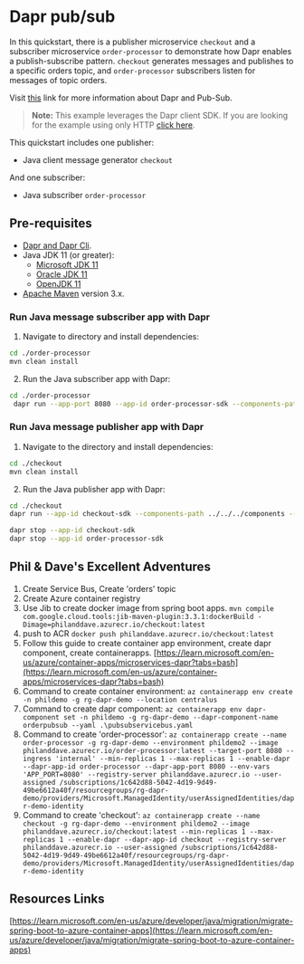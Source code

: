 # Dapr pub/sub

 In this quickstart, there is a publisher microservice `checkout` and a subscriber microservice `order-processor` to demonstrate how Dapr enables a publish-subscribe pattern. `checkout` generates messages and publishes to a specific orders topic, and `order-processor` subscribers listen for messages of topic orders.

Visit [this](https://docs.dapr.io/developing-applications/building-blocks/pubsub/) link for more information about Dapr and Pub-Sub.

> **Note:** This example leverages the Dapr client SDK.  If you are looking for the example using only HTTP [click here](../http).

This quickstart includes one publisher:

- Java client message generator `checkout`

And one subscriber:

- Java subscriber `order-processor`

## Pre-requisites

* [Dapr and Dapr Cli](https://docs.dapr.io/getting-started/install-dapr-cli/).
* Java JDK 11 (or greater):
    * [Microsoft JDK 11](https://docs.microsoft.com/en-us/java/openjdk/download#openjdk-11)
    * [Oracle JDK 11](https://www.oracle.com/technetwork/java/javase/downloads/index.html#JDK11)
    * [OpenJDK 11](https://jdk.java.net/11/)
* [Apache Maven](https://maven.apache.org/install.html) version 3.x.

### Run Java message subscriber app with Dapr

1. Navigate to directory and install dependencies:
<!-- STEP
name: Install Java dependencies
-->

```bash
cd ./order-processor
mvn clean install
```
<!-- END_STEP -->

2. Run the Java subscriber app with Dapr:
<!-- STEP
name: Run Java publisher
working_dir: ./order-processor
expected_stdout_lines:
  - 'Subscriber received: 2'
  - "Exited App successfully"
expected_stderr_lines:
output_match_mode: substring
background: true
sleep: 10
-->
```bash
cd ./order-processor
 dapr run --app-port 8080 --app-id order-processor-sdk --components-path ../../../components -- java -jar target/OrderProcessingService-0.0.1-SNAPSHOT.jar
```
<!-- END_STEP -->

### Run Java message publisher app with Dapr

1. Navigate to the directory and install dependencies:

<!-- STEP
name: Install Java dependencies
-->

```bash
cd ./checkout
mvn clean install
```
<!-- END_STEP -->

2. Run the Java publisher app with Dapr:
<!-- STEP
name: Run Java publisher
working_dir: ./checkout
expected_stdout_lines:
  - 'Published data: 1'
  - 'Published data: 2'
  - "Exited App successfully"
expected_stderr_lines:
output_match_mode: substring
background: true
sleep: 10
-->

```bash
cd ./checkout
dapr run --app-id checkout-sdk --components-path ../../../components -- java -jar target/CheckoutService-0.0.1-SNAPSHOT.jar
```
<!-- END_STEP -->

```bash
dapr stop --app-id checkout-sdk
dapr stop --app-id order-processor-sdk
```
## Phil & Dave's Excellent Adventures
1. Create Service Bus, Create 'orders' topic
1. Create Azure container registry
1. Use Jib to create docker image from spring boot apps.
`mvn compile com.google.cloud.tools:jib-maven-plugin:3.3.1:dockerBuild -Dimage=philanddave.azurecr.io/checkout:latest`
1. push to ACR
`docker push philanddave.azurecr.io/checkout:latest`
1. Follow this guide to create container app environment, create dapr component, create containerapps. [https://learn.microsoft.com/en-us/azure/container-apps/microservices-dapr?tabs=bash](https://learn.microsoft.com/en-us/azure/container-apps/microservices-dapr?tabs=bash)
1. Command to create container environment:
`az containerapp env create -n phildemo -g rg-dapr-demo --location centralus`
1. Command to create dapr component:
`az containerapp env dapr-component set -n phildemo -g rg-dapr-demo --dapr-component-name orderpubsub --yaml .\pubsubservicebus.yaml`
1. Command to create 'order-processor':
`az containerapp create --name order-processor -g rg-dapr-demo --environment phildemo2 --image philanddave.azurecr.io/order-processor:latest --target-port 8080 --ingress 'internal' --min-replicas 1 --max-replicas 1 --enable-dapr --dapr-app-id order-processor --dapr-app-port 8080 --env-vars 'APP_PORT=8080' --registry-server philanddave.azurecr.io --user-assigned /subscriptions/1c642d88-5042-4d19-9d49-49be6612a40f/resourcegroups/rg-dapr-demo/providers/Microsoft.ManagedIdentity/userAssignedIdentities/dapr-demo-identity`
1. Command to create 'checkout': 
`az containerapp create --name checkout -g rg-dapr-demo --environment phildemo2 --image philanddave.azurecr.io/checkout:latest --min-replicas 1 --max-replicas 1 --enable-dapr --dapr-app-id checkout --registry-server philanddave.azurecr.io --user-assigned /subscriptions/1c642d88-5042-4d19-9d49-49be6612a40f/resourcegroups/rg-dapr-demo/providers/Microsoft.ManagedIdentity/userAssignedIdentities/dapr-demo-identity`

## Resources Links
[https://learn.microsoft.com/en-us/azure/developer/java/migration/migrate-spring-boot-to-azure-container-apps](https://learn.microsoft.com/en-us/azure/developer/java/migration/migrate-spring-boot-to-azure-container-apps)